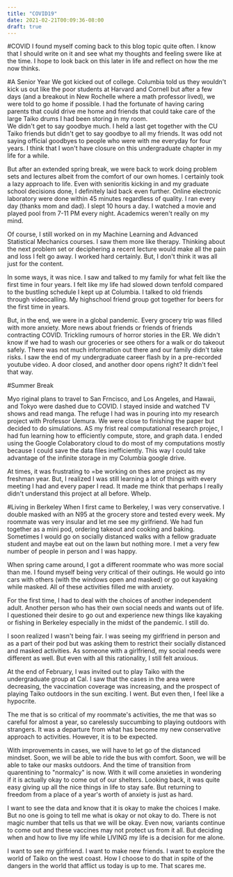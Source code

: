 ```yaml
---
title: "COVID19"
date: 2021-02-21T00:09:36-08:00
draft: true
---
```

#COVID
I found myself coming back to this blog topic quite often.  I know that I should write on  it and see what my thoughts and feeling swere like at the time.  I hope to look back on this later in life and reflect on how the me now thinks.

#A Senior Year
We got kicked out of college.  Columbia told us they wouldn't kick us out like the poor students at Harvard and Cornell but after a few days (and a breakout in New Rochelle where a math professor lived), we were told to go home if possible.  I had the fortunate of having caring parents that could drive me home and friends that could take care of the large Taiko drums I had been storing in my room.  
We didn't get to say goodbye much.  I held a last get together with the CU Taiko friends but didn't get to say goodbye to all my friends.  It was odd not saying official goodbyes to people who were with me everyday for four years.  I think that I won't have closure on this undergraduate chapter in my life for a while.  

But after an extended spring break, we were back to work doing problem sets and lectures albeit from the comfort of our own homes.  I certainly took a lazy approach to life.  Even with senioritis kicking in and my graduate school decisions done, I definitely laid back even further.  Online electronic laboratory were done within 45 minutes regardless of quality.  I ran every day (thanks mom and dad).  I slept 10 hours a day.  I watched a movie and played pool from 7-11 PM every night.  Academics weren't really on my mind.

Of course, I still worked on in my Machine Learning and Advanced Statistical Mechanics courses.  I saw them more like therapy.  Thinking about the next problem set or deciphering a recent lecture would make all the pain and loss I felt go away.  I worked hard certainly.  But, I don't think it was all just for the content.

In some ways, it was nice.  I saw and talked to my family for what felt like the first time in four years.  I felt like my life had slowed down tenfold compared to the bustling schedule I kept up at Columbia.  I talked to old friends through videocalling.  My highschool friend group got together for beers for the first time in years.

But, in the end, we were in a global pandemic.  Every grocery trip was filled with more anxiety.  More news about friends or friends of friends contracting COVID.  Trickling rumours of horror stories in the ER.  We didn't know if we had to wash our groceries or see others for a walk or do takeout safely.  There was not much information out there and our family didn't take risks.  I saw the end of my undergraduate career flash by in a pre-recorded youtube video.  A door closed, and another door opens right?  It didn't feel that way.

#Summer Break

Myo riginal plans to travel to San Frncisco, and Los Angeles, and Hawaii, and Tokyo were dashed due to COVID.  I stayed inside and watched TV shows and read manga.  The refuge I had was in pouring into my research project with Professor Uemura.  We were close to finishing the paper but decided to do simulations.  AS my frist real computational research projec, I had fun learning how to efficiently compute, store, and graph data.  I ended using the Google Colaboratory cloud to do most of my computations mostly because I could save the data files inefficiently.  This way I could take advantage of the infinite storage in my Columbia google drive.

At times, it was frustrating to =be working on thes ame project as my freshman year.  But, I realized I was still learning a lot of things with every meeting I had and every paper I read.  It made me think that perhaps I really didn't understand this project at all before.  Whelp.

#Living in Berkeley
When I first came to Berkeley, I was very conservative.  I double masked with an N95 at the grocery store and tested every week.  My roommate was very insular and let me see my girlfriend.  We had fun together as a mini pod, ordering takeout and cooking and baking.  Sometimes I would go on socially distanced walks with a fellow graduate student and maybe eat out on the lawn but nothing more.  I met a very few number of people in person and I was happy.  

When spring came around, I got a different roommate who was more social than me.  I found myself being very critical of their outings.  He would go into cars with others (with the windows open and masked) or go out kayaking while masked.  All of these activities filled me with anxiety.

For the first time, I had to deal with the choices of another independent adult.  Another person who has their own social needs and wants out of life.  I questioned their desire to go out and experience new things like kayaking or fishing in Berkeley especially in the midst of the pandemic.  I still do.  

I soon realized I wasn't being fair.  I was seeing my girlfriend in person and as a part of their pod but was asking them to restrict their socially distanced and masked activities.  As someone with a girlfriend, my social needs were different as well.  But even with all this rationality, I still felt anxious.

At the end of February, I was invited out to play Taiko with the undergraduate group at Cal.  I saw that the cases in the area were decreasing, the vaccination coverage was increasing, and the prospect of playing Taiko outdoors in the sun exciting.  I went.  But even then, I feel like a hypocrite.

The me that is so critical of my roommate's activities, the me that was so careful for almost a year, so carelessly succumbing to playing outdoors with strangers.  It was a departure from what has become my new conservative approach to activities.  However, it is to be expected.

With improvements in cases, we will have to let go of the distanced mindset.  Soon, we will be able to ride the bus with comfort.  Soon, we will be able to take our masks outdoors.  And the time of transition from quarentining to "normalcy" is now.  With it will come anxieties in wondering if it is actually okay to come out of our shelters.  Looking back, it was quite easy giving up all the nice things in life to stay safe.  But returning to freedom from a place of a year's worth of anxiety is just as hard.

I want to see the data and know that it is okay to make the choices I make.  But no one is going to tell me what is okay or not okay to do.  There is not magic number that tells us that we will be okay.  Even now, variants continue to come out and these vaccines may not protect us from it all.  But deciding when and how to live my life while LIVING my life is a decision for me alone.

I want to see my girlfriend.  I want to make new friends.  I want to explore the world of Taiko on the west coast.  How I choose to do that in spite of the dangers in the world that afflict us today is up to me.
That scares me.


